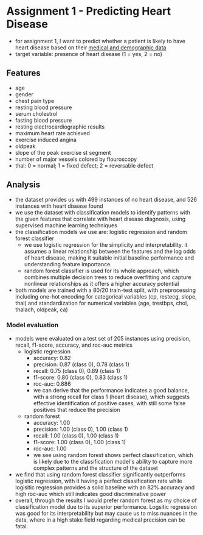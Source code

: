 # Assignment 1 - Predicting Heart Disease
- for assignment 1, I want to predict whether a patient is likely to have heart disease based on their [medical and demographic data](https://www.kaggle.com/datasets/johnsmith88/heart-disease-dataset)
- target variable: presence of heart disease (1 = yes, 2 = no)

## Features
- age
- gender
- chest pain type
- resting blood pressure
- serum cholestrol
- fasting blood pressure
- resting electrocardiographic results
- maximum heart rate achieved
- exercise induced angina
- oldpeak
- slope of the peak exercise st segment
- number of major vessels colored by flouroscopy
- thal: 0 = normal; 1 = fixed defect; 2 = reversable defect

## Analysis
- the dataset provides us with 499 instances of no heart disease, and 526 instances with heart disease found
- we use the dataset with classification models to identify patterns with the given features that correlate with heart disease diagnosis, using supervised machine learning techniques
- the classification models we use are: logistic regression and random forest classifier
  - we use logistic regression for the simplicity and interpretability. it assumes a linear relationship between the features and the log odds of heart disease, making it suitable initial baseline performance and understanding feature importance.
  - random forest classifier is used for its whole approach, which combines multiple decision trees to reduce overfitting and capture nonlinear relationships as it offers a higher accuracy potential
- both models are trained with a 80/20 train-test split, with preprocessing including one-hot encoding for categorical variables (cp, restecg, slope, thal) and standardization for numerical variables (age, trestbps, chol, thalach, oldpeak, ca)

### Model evaluation
- models were evaluated on a test set of 205 instances using precision, recall, f1-score, accuracy, and roc-auc metrics
  - logistic regression
    - accuracy: 0.82
    - precision: 0.87 (class 0), 0.78 (class 1)
    - recall: 0.75 (class 0), 0.89 (class 1)
    - f1-score: 0.80 (class 0), 0.83 (class 1)
    - roc-auc: 0.886
    - we can derive that the performance indicates a good balance, with a strong recall for class 1 (heart disease), which suggests effective identification of positive cases, with still some false positives that reduce the precision
  - random forest
    - accuracy: 1.00
    - precision: 1.00 (class 0), 1.00 (class 1)
    - recall: 1.00 (class 0), 1.00 (class 1)
    - f1-score: 1.00 (class 0), 1.00 (class 1)
    - roc-auc: 1.00
    - we see using random forest shows perfect classification, which is likely due to the classification model's ability to capture more complex patterns and the structure of the dataset
- we find that using random forest classifier significantly outperforms logistic regression, with it having a perfect classification rate while logisitic regression provides a solid baseline with an 82% accuracy and high roc-auc which still indicates good discriminative power
- overall, through the results I would prefer random forest as my choice of classification model due to its superior performance. Logsitic regression was good for its interpretability but may cause us to miss nuances in the data, where in a high stake field regarding medical precision can be fatal. 
